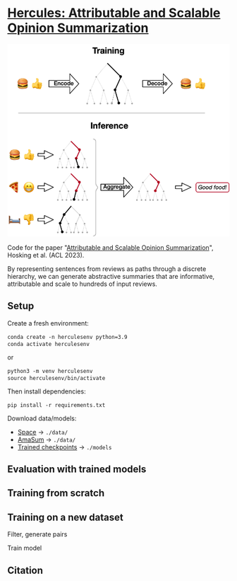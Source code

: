# [Hercules: Attributable and Scalable Opinion Summarization](#)

![Idealised diagram of Hercules](/web/explanation_mini.png)

Code for the paper "[Attributable and Scalable Opinion Summarization](#)", Hosking et al. (ACL 2023).

By representing sentences from reviews as paths through a discrete hierarchy, we can generate abstractive summaries that are informative, attributable and scale to hundreds of input reviews.


## Setup

Create a fresh environment:
```
conda create -n herculesenv python=3.9
conda activate herculesenv
```
or
```
python3 -m venv herculesenv
source herculesenv/bin/activate
```

Then install dependencies:
```
pip install -r requirements.txt
```

Download data/models:
 - [Space](http://tomho.sk/hercules/data/data_space.zip) -> `./data/`
 - [AmaSum](http://tomho.sk/hercules/data/data_amasum.zip) -> `./data/`
 - [Trained checkpoints](http://tomho.sk/hercules/models/) -> `./models`


## Evaluation with trained models

## Training from scratch

## Training on a new dataset

Filter, generate pairs

Train model

## Citation